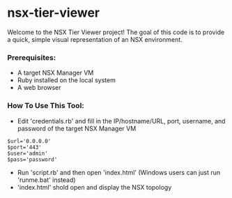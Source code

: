 # nsx-tier-viewer

Welcome to the NSX Tier Viewer project!
The goal of this code is to provide a quick, simple visual representation of an NSX environment.

### Prerequisites:

* A target NSX Manager VM
* Ruby installed on the local system
* A web browser

### How To Use This Tool:

* Edit 'credentials.rb' and fill in the IP/hostname/URL, port, username, and password of the target NSX Manager VM
```
$url='0.0.0.0'
$port='443'
$user='admin'
$pass='password'
```
* Run 'script.rb' and then open 'index.html' (Windows users can just run 'runme.bat' instead)
* 'index.html' shold open and display the NSX topology